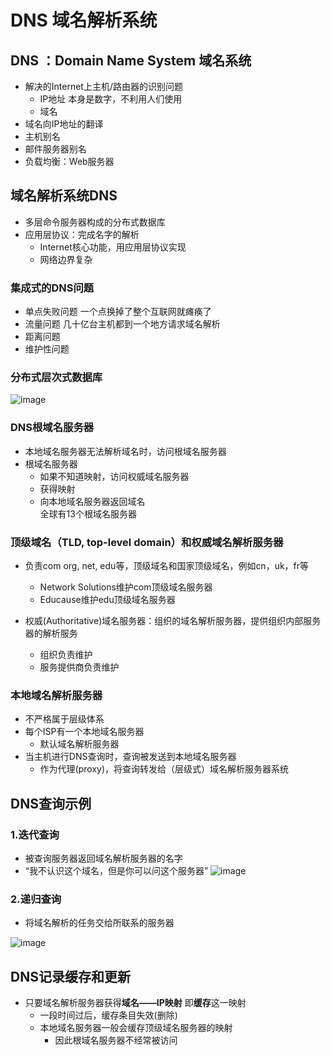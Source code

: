 # DNS 域名解析系统 

## DNS ：Domain Name System  域名系统  

* 解决的Internet上主机/路由器的识别问题  
  * IP地址 本身是数字，不利用人们使用
  * 域名  
* 域名向IP地址的翻译
* 主机别名  
* 邮件服务器别名  
* 负载均衡：Web服务器  


## 域名解析系统DNS  

* 多层命令服务器构成的分布式数据库  
* 应用层协议：完成名字的解析
    * Internet核心功能，用应用层协议实现  
    * 网络边界复杂  
 
 ### 集成式的DNS问题  
 
 * 单点失败问题  一个点换掉了整个互联网就瘫痪了  
 * 流量问题   几十亿台主机都到一个地方请求域名解析  
 * 距离问题  
 * 维护性问题  


### 分布式层次式数据库  

![image](https://user-images.githubusercontent.com/58176267/156288734-f996f716-240d-4439-b1e4-284ad3646a5f.png)

### DNS根域名服务器  

* 本地域名服务器无法解析域名时，访问根域名服务器  
* 根域名服务器  
    * 如果不知道映射，访问权威域名服务器  
    * 获得映射  
    * 向本地域名服务器返回域名  
全球有13个根域名服务器    

### 顶级域名（TLD, top-level domain）和权威域名解析服务器

* 负责com org, net, edu等，顶级域名和国家顶级域名，例如cn，uk，fr等  
    * Network Solutions维护com顶级域名服务器  
    * Educause维护edu顶级域名服务器  

* 权威(Authoritative)域名服务器：组织的域名解析服务器，提供组织内部服务器的解析服务
    * 组织负责维护  
    * 服务提供商负责维护  

### 本地域名解析服务器  

* 不严格属于层级体系  
* 每个ISP有一个本地域名服务器  
    * 默认域名解析服务器  
* 当主机进行DNS查询时，查询被发送到本地域名服务器
    * 作为代理(proxy)，将查询转发给（层级式）域名解析服务器系统  

## DNS查询示例  

### 1.迭代查询  

* 被查询服务器返回域名解析服务器的名字
* “我不认识这个域名，但是你可以问这个服务器”
![image](https://user-images.githubusercontent.com/58176267/156358442-76a24b41-0994-4203-ae19-27e3bc486e2d.png)

### 2.递归查询  

* 将域名解析的任务交给所联系的服务器  

![image](https://user-images.githubusercontent.com/58176267/156358781-b83f33a8-4abd-4c3c-afd1-1f94f2806230.png)

## DNS记录缓存和更新  

* 只要域名解析服务器获得**域名——IP映射** 即**缓存**这一映射  
    * 一段时间过后，缓存条目失效(删除)  
    * 本地域名服务器一般会缓存顶级域名服务器的映射
        * 因此根域名服务器不经常被访问  
         
